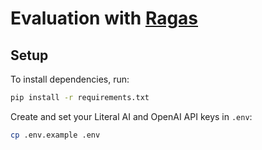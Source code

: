 # Evaluation with [Ragas](#https://docs.ragas.io/en/stable)

## Setup

To install dependencies, run: 
```bash
pip install -r requirements.txt
``` 

Create and set your Literal AI and OpenAI API keys in `.env`:
```bash
cp .env.example .env
```